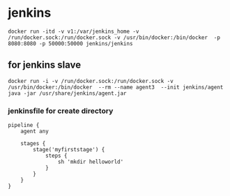 # jenkins
```
docker run -itd -v v1:/var/jenkins_home -v /run/docker.sock:/run/docker.sock -v /usr/bin/docker:/bin/docker  -p 8080:8080 -p 50000:50000 jenkins/jenkins
```
## for jenkins slave
```
docker run -i -v /run/docker.sock:/run/docker.sock -v /usr/bin/docker:/bin/docker  --rm --name agent3  --init jenkins/agent java -jar /usr/share/jenkins/agent.jar
```
### jenkinsfile for create directory
```
pipeline {
    agent any

    stages {
        stage('myfirststage') {
            steps {
                sh 'mkdir helloworld'
            }
        }
    }
}
```
